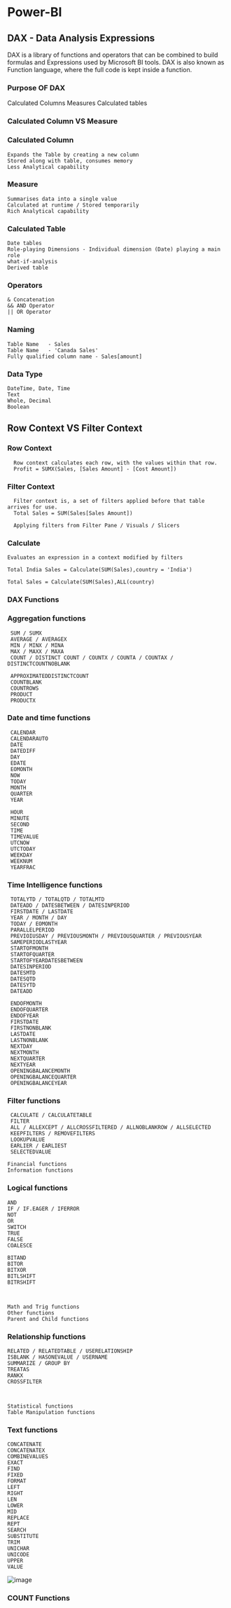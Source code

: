 # **Power-BI**

## **DAX** - Data Analysis Expressions

DAX is a library of functions and operators that can be combined to build formulas and Expressions used by Microsoft BI tools.
DAX is also known as Function language, where the full code is kept inside a function.

### **Purpose OF DAX** 
  Calculated Columns
  Measures
  Calculated tables

### **Calculated Column  VS Measure**

  ### **Calculated Column**
    Expands the Table by creating a new column
    Stored along with table, consumes memory
    Less Analytical capability

  ### **Measure**
    Summarises data into a single value
    Calculated at runtime / Stored temporarily
    Rich Analytical capability

  ### **Calculated Table**
    Date tables
    Role-playing Dimensions - Individual dimension (Date) playing a main role
    what-if-analysis
    Derived table

  ### **Operators**
    & Concatenation
    && AND Operator
    || OR Operator

  ### **Naming**
    Table Name   - Sales
    Table Name   - 'Canada Sales'
    Fully qualified column name - Sales[amount]

  ### **Data Type**
    DateTime, Date, Time
    Text
    Whole, Decimal
    Boolean

## **Row Context VS Filter Context**

  ### Row Context

      Row context calculates each row, with the values within that row.
      Profit = SUMX(Sales, [Sales Amount] - [Cost Amount])

  ### Filter Context

      Filter context is, a set of filters applied before that table arrives for use.
      Total Sales = SUM(Sales[Sales Amount])

      Applying filters from Filter Pane / Visuals / Slicers
    
  ### **Calculate**

    Evaluates an expression in a context modified by filters

    Total India Sales = Calculate(SUM(Sales),country = 'India')

    Total Sales = Calculate(SUM(Sales),ALL(country)


  ### **DAX Functions**
  
   ### **Aggregation functions**
     SUM / SUMX
     AVERAGE / AVERAGEX
     MIN / MINX / MINA
     MAX / MAXX / MAXA
     COUNT / DISTINCT COUNT / COUNTX / COUNTA / COUNTAX / DISTINCTCOUNTNOBLANK

     APPROXIMATEDDISTINCTCOUNT
     COUNTBLANK
     COUNTROWS
     PRODUCT
     PRODUCTX
      
   ### **Date and time functions**

     CALENDAR
     CALENDARAUTO
     DATE
     DATEDIFF
     DAY
     EDATE
     EOMONTH
     NOW
     TODAY
     MONTH
     QUARTER
     YEAR

     HOUR
     MINUTE
     SECOND
     TIME
     TIMEVALUE
     UTCNOW
     UTCTODAY
     WEEKDAY
     WEEKNUM
     YEARFRAC
     
     
   ### **Time Intelligence functions**

     TOTALYTD / TOTALQTD / TOTALMTD
     DATEADD / DATESBETWEEN / DATESINPERIOD
     FIRSTDATE / LASTDATE
     YEAR / MONTH / DAY
     TODAY / EOMONTH
     PARALLELPERIOD
     PREVIOIUSDAY / PREVIOUSMONTH / PREVIOUSQUARTER / PREVIOUSYEAR
     SAMEPERIODLASTYEAR
     STARTOFMONTH
     STARTOFQUARTER
     STARTOFYEARDATESBETWEEN
     DATESINPERIOD
     DATESMTD
     DATESQTD
     DATESYTD
     DATEADD

     ENDOFMONTH
     ENDOFQUARTER
     ENDOFYEAR
     FIRSTDATE
     FIRSTNONBLANK
     LASTDATE
     LASTNONBLANK
     NEXTDAY
     NEXTMONTH
     NEXTQUARTER
     NEXTYEAR
     OPENINGBALANCEMONTH
     OPENINGBALANCEQUARTER
     OPENINGBALANCEYEAR
     
     
   ### **Filter functions**
     CALCULATE / CALCULATETABLE
     FILTER
     ALL / ALLEXCEPT / ALLCROSSFILTERED / ALLNOBLANKROW / ALLSELECTED
     KEEPFILTERS / REMOVEFILTERS
     LOOKUPVALUE
     EARLIER / EARLIEST
     SELECTEDVALUE
     
    Financial functions  
    Information functions
    
  ### **Logical functions**

    AND
    IF / IF.EAGER / IFERROR  
    NOT
    OR
    SWITCH
    TRUE
    FALSE
    COALESCE

    BITAND
    BITOR
    BITXOR
    BITLSHIFT
    BITRSHIFT
    

    
    Math and Trig functions
    Other functions
    Parent and Child functions
    
  ### **Relationship functions**

    RELATED / RELATEDTABLE / USERELATIONSHIP
    ISBLANK / HASONEVALUE / USERNAME
    SUMMARIZE / GROUP BY
    TREATAS
    RANKX
    CROSSFILTER
    

      
    Statistical functions
    Table Manipulation functions
    
  ### **Text functions**

    CONCATENATE
    CONCATENATEX
    COMBINEVALUES
    EXACT
    FIND
    FIXED
    FORMAT
    LEFT
    RIGHT
    LEN
    LOWER
    MID
    REPLACE
    REPT
    SEARCH
    SUBSTITUTE
    TRIM
    UNICHAR
    UNICODE
    UPPER
    VALUE
    
    
   ![image](https://github.com/user-attachments/assets/d965f55a-c349-4b3f-947d-8eefb523d12d)

   ### **COUNT Functions**
 
      
    

  
  
  
  
  
    


